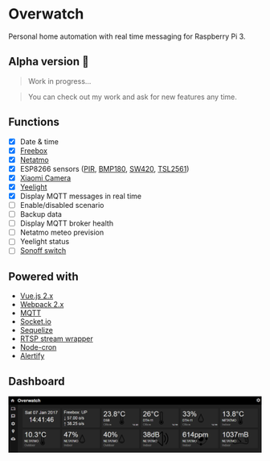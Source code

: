 # Overwatch

Personal home automation with real time messaging for Raspberry Pi 3.

## Alpha version :shit:

> Work in progress...

> You can check out my work and ask for new features any time.

## Functions

- [x] Date & time
- [x] [Freebox](https://dev.freebox.fr/sdk/)
- [x] [Netatmo](https://github.com/karbassi/netatmo)
- [x] ESP8266 sensors ([PIR](https://github.com/Wifsimster/pir-mqtt), [BMP180](https://github.com/Wifsimster/bmp180-mqtt), [SW420](https://github.com/Wifsimster/sw420-mqtt), [TSL2561](https://github.com/Wifsimster/tsl2561-mqtt))
- [x] [Xiaomi Camera](http://www.gearbest.com/ip-cameras/pp_615275.html)
- [x] [Yeelight](https://github.com/pmdroid/yeelight-wifi)
- [x] Display MQTT messages in real time
- [ ] Enable/disabled scenario
- [ ] Backup data
- [ ] Display MQTT broker health
- [ ] Netatmo meteo prevision
- [ ] Yeelight status
- [ ] [Sonoff switch](https://www.itead.cc/sonoff-wifi-wireless-switch.html)

## Powered with

- [Vue.js 2.x](https://vuejs.org/)
- [Webpack 2.x](https://webpack.js.org/)
- [MQTT](https://github.com/mqttjs/MQTT.js)
- [Socket.io](http://socket.io/)
- [Sequelize](http://docs.sequelizejs.com/en/v3/)
- [RTSP stream wrapper](https://github.com/Wifsimster/node-rtsp-stream-es6)
- [Node-cron](https://github.com/merencia/node-cron)
- [Alertify](https://github.com/MohammadYounes/AlertifyJS)

## Dashboard

![scheme](https://github.com/Wifsimster/overwatch/blob/master/cover.png)

